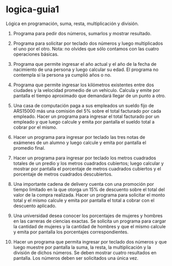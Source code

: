 # logica-guia1
Lógica en programación, suma, resta, multiplicación y división.

1. Programa para pedir dos números, sumarlos y mostrar resultado.

2. Programa para solicitar por teclado dos números y luego multiplicados el uno por el otro.
Nota: no olvides que sólo contamos con las cuatro operaciones básicas.

3. Programa que permite ingresar el año actual y el año de la fecha de nacimiento de una persona y 
luego calcular su edad. El programa no contempla si la persona ya cumplió años o no.

4. Programa que permite ingresar los kilómetros existentes entre dos ciudades y la velocidad promedio de
un vehículo. Calcula y emite por pantalla el tiempo aproximado que demandará llegar de un punto a otro.

5. Una casa de computación paga a sus empleados un sueldo fijo de ARS15000
más una comisión del 5% sobre el total facturado por cada empleado. Hacer un
programa para ingresar el total facturado por un empleado y que luego calcule
y emita por pantalla el sueldo total a cobrar por el mismo.
6. Hacer un programa para ingresar por teclado las tres notas de exámenes de un
alumno y luego calcule y emita por pantalla el promedio final.
7. Hacer un programa para ingresar por teclado los metros cuadrados totales de
un predio y los metros cuadrados cubiertos; luego calcular y mostrar por
pantalla el porcentaje de metros cuadrados cubiertos y el porcentaje de
metros cuadrados descubiertos.
8. Una importante cadena de delivery cuenta con una promoción por tiempo
limitado en la que otorga un 15% de descuento sobre el total del valor de la
compra realizada. Hacer un programa para solicitar el monto total y el mismo
calcule y emita por pantalla el total a cobrar con el descuento aplicado.
9. Una universidad desea conocer los porcentajes de mujeres y hombres en las
carreras de ciencias exactas. Se solicita un programa para cargar la cantidad de
mujeres y la cantidad de hombres y que el mismo calcule y emita por pantalla
los porcentajes correspondientes.
10. Hacer un programa que permita ingresar por teclado dos números y que luego
muestre por pantalla la suma, la resta, la multiplicación y la división de dichos
números. Se deben mostrar cuatro resultados en pantalla. Los números deben
ser solicitados una única vez.
